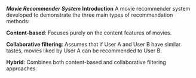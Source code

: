 ***Movie Recommender System***
**Introduction**
A movie recommender system developed to demonstrate the three main types of recommendation methods:

**Content-based**: Focuses purely on the content features of movies.

**Collaborative filtering**: Assumes that if User A and User B have similar tastes, movies liked by User A can be recommended to User B.

**Hybrid**: Combines both content-based and collaborative filtering approaches.
